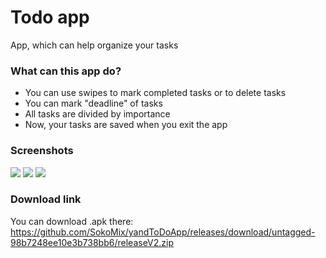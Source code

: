 # Todo app

App, which can help organize your tasks

### What can this app do?
- You can use swipes to mark completed tasks or to delete tasks
- You can mark "deadline" of tasks
- All tasks are divided by importance
- Now, your tasks are saved when you exit the app

### Screenshots

<image src = "screenshots/scr1.jpeg">
<image src = "screenshots/scr2.jpeg">
<image src = "screenshots/scr3.jpeg">

### Download link

You can download .apk there: https://github.com/SokoMix/yandToDoApp/releases/download/untagged-98b7248ee10e3b738bb6/releaseV2.zip
